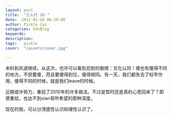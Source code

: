 ```yaml
---
layout: post  
title:  "三人行（6）"
date:  2012-01-18 06:29:00
author: Pickle Cai  
categories: EduBlog  
keywords: 
description:   
tags:	pickle   
cover:  "/assets/cover.jpg"  

---
```


未料到风波继续。从这次，也许可以看到忍耐的极限：文化认同！傻也有傻得不同的地方。不但要傻，而且要傻得到位，傻得相同。有一天，我们都失去了标竿作用，傻得不同的时候，就是我们leave的时候。

近期或许努力，重拾了2010年的许多做法。不过是暂时还是真的心思回来了？即使重拾，也达不到xian哥所希望的那种深度。

现在的我，可以分清感性认识和理性认识了。

		

		    
